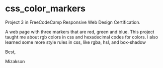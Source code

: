 # css_color_markers

Project 3 in FreeCodeCamp Responsive Web Design Certification.

A web page with three markers that are red, green and blue.
This project taught me about rgb colors in css and hexadecimal codes for colors.
I also learned some more style rules in css, like rgba, hsl, and box-shadow

Best,

Mizakson